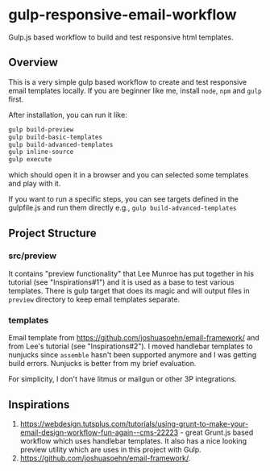 # gulp-responsive-email-workflow
Gulp.js based workflow to build and test responsive html templates. 

## Overview

This is a very simple gulp based workflow to create and test responsive email templates locally. If you are beginner like me, install `node`, `npm` and `gulp` first.

After installation, you can run it like:
```bash
gulp build-preview
gulp build-basic-templates
gulp build-advanced-templates
gulp inline-source
gulp execute
```
which should open it in a browser and you can selected some templates and play with it. 

If you want to run a specific steps, you can see targets defined in the gulpfile.js and run them directly e.g., `gulp build-advanced-templates`


## Project Structure
### src/preview
It contains "preview functionality" that Lee Munroe has put together in his tutorial (see "Inspirations#1") and it is used as a base to test various templates. There is gulp target that does its magic and will output files in `preview` directory to keep email templates separate. 

### templates 
Email template from https://github.com/joshuasoehn/email-framework/ and from Lee's tutorial (see "Inspirations#2"). I moved handlebar templates to nunjucks since `assemble` hasn't been supported anymore and I was getting build errors. Nunjucks is better from my brief evaluation. 

For simplicity, I don't have litmus or mailgun or other 3P integrations.

## Inspirations

1. https://webdesign.tutsplus.com/tutorials/using-grunt-to-make-your-email-design-workflow-fun-again--cms-22223 - great Grunt.js based workflow which uses handlebar templates. It also has a nice looking preview utility which are uses in this project with Gulp. 
2. https://github.com/joshuasoehn/email-framework/.
